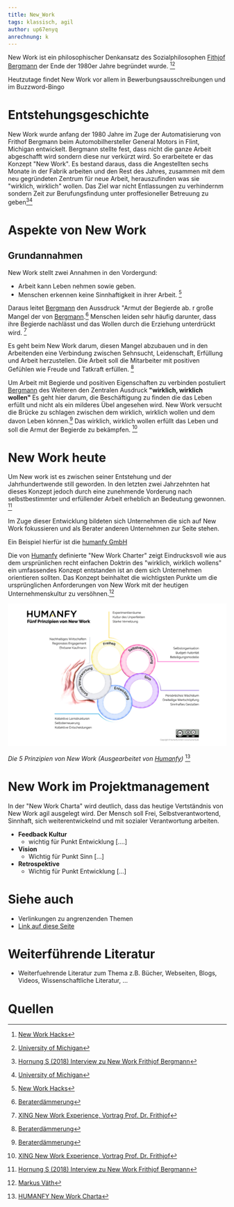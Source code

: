 ```yaml
---
title: New_Work
tags: klassisch, agil
author: up67enyq
anrechnung: k 
---
```


New Work ist ein philosophischer Denkansatz des Sozialphilosophen [Fithjof Bergmann](https://de.wikipedia.org/wiki/Frithjof_Bergmann) der Ende der 1980er Jahre begründet wurde. [^1][^7]

Heutzutage findet New Work vor allem in Bewerbungsausschreibungen und im Buzzword-Bingo 

# Entstehungsgeschichte
New Work wurde anfang der 1980 Jahre im Zuge der Automatisierung von Frithof Bergmann beim Automobilhersteller General Motors in Flint, Michigan entwickelt. Bergmann stellte fest, dass nicht die ganze Arbeit abgeschafft wird sondern diese nur verkürzt wird. 
So erarbeitete er das Konzept "New Work". 
Es bestand daraus, dass die Angestellten sechs Monate in der Fabrik  arbeiten und den Rest des Jahres, zusammen mit dem neu gegründeten Zentrum für neue Arbeit, herauszufinden was sie "wirklich, wirklich" wollen. Das Ziel war nicht Entlassungen zu verhindernm sondern Zeit zur Berufungsfindung unter proffesioneller Betreuung zu geben[^6][^7]

# Aspekte von New Work
## Grundannahmen

New Work stellt zwei Annahmen in den Vordergund:
* Arbeit  kann Leben nehmen sowie geben.
* Menschen erkennen keine Sinnhaftigkeit in ihrer Arbeit. [^1]

Daraus leitet [Bergmann](https://de.wikipedia.org/wiki/Frithjof_Bergmann)  den Aussdruck "Armut der Begierde ab. r große Mangel der von [Bergmann](https://de.wikipedia.org/wiki/Frithjof_Bergmann).[^2]
Menschen leiden sehr häufig darunter, dass ihre Begierde nachlässt und das Wollen durch die Erziehung unterdrückt wird. [^5]

Es geht beim New Work darum, diesen Mangel abzubauen und in den Arbeitenden eine Verbindung zwischen Sehnsucht, Leidenschaft, Erfüllung und Arbeit herzustellen. Die Arbeit soll die Mitarbeiter mit positiven Gefühlen wie Freude und Tatkraft erfüllen. [^2]

Um Arbeit mit Begierde und positiven Eigenschaften zu verbinden postuliert [Bergmann](https://de.wikipedia.org/wiki/Frithjof_Bergmann) des Weiteren den Zentralen Ausdruck <b>"wirklich, wirklich wollen" </b>
Es geht hier darum, die Beschäftigung zu finden die das Leben erfüllt und nicht als ein milderes Übel angesehen wird. New Work versucht die Brücke zu schlagen zwischen dem wirklich, wirklich wollen und dem davon Leben können.[^2]
Das wirklich, wirklich wollen erfüllt das Leben und soll die Armut der Begierde zu bekämpfen. [^5]

# New Work heute

Um New work ist es zwischen seiner Entstehung und der Jahrhundertwende still geworden. In den letzten zwei Jahrzehnten hat dieses Konzept jedoch durch eine zunehmende Vorderung nach selbstbestimmter und erfüllender Arbeit erheblich an Bedeutung gewonnen. [^6]

Im Zuge dieser Entwicklung bildeten sich Unternehmen die sich  auf New Work fokussieren und als Berater anderen Unternehmen zur Seite stehen.

Ein Beispiel hierfür ist die [humanfy GmbH](https://humanfy.de/new-work-charta/) 

Die von [Humanfy](https://humanfy.de/new-work-charta/) definierte "New Work Charter" zeigt Eindrucksvoll wie aus dem ursprünlichen recht einfachen Doktrin des "wirklich, wirklich wollens" ein umfassendes Konzept entstanden ist an dem sich Unternehmen orientieren sollten. Das Konzept beinhaltet die wichtigsten Punkte um die ursprünglichen Anforderungen von New Work mit der heutigen Unternehmenskultur zu versöhnen.[^4] 


![New Work Charta](New_Work/new_work.jpg)

*Die 5 Prinzipien von New Work (Ausgearbeitet von [Humanfy](https://humanfy.de/new-work-charta/))* [^3]



# New Work im Projektmanagement
In der "New Work Charta" wird deutlich, dass das heutige Vertständnis von New Work agil ausgelegt wird. Der Mensch soll Frei, Selbstverantwortend, Sinnhaft, sich weiterentwickelnd und mit sozialer Verantwortung arbeiten. 

* <b> Feedback Kultur </b>
  - wichtig für Punkt Entwicklung [....]
* <b> Vision </b>
  - Wichtig für Punkt Sinn [...]
* <b> Retrospektive </b>
  - Wichtig für Punkt Entwicklung [...]




# Siehe auch

* Verlinkungen zu angrenzenden Themen
* [Link auf diese Seite](New_Work.md)

# Weiterführende Literatur

* Weiterfuehrende Literatur zum Thema z.B. Bücher, Webseiten, Blogs, Videos, Wissenschaftliche Literatur, ...

# Quellen

[^1]:[New Work Hacks](https://link.springer.com/book/10.1007%2F978-3-658-27299-9)
[^2]: [Beraterdämmerung](https://link.springer.com/book/10.1007%2F978-3-658-24103-2)
[^3]: [HUMANFY New Work Charta](https://humanfy.de/new-work-charta/)
[^4]: [Markus Väth](https://de.wikipedia.org/wiki/Markus_V%C3%A4th)
[^5]: [XING New Work Experience, Vortrag Prof. Dr. Frithjof](https://www.youtube.com/watch?v=29IoGFD86QM)
[^6]: [Hornung S (2018) Interview zu New Work Frithjof Bergmann](https://www.haufe.de/personal/hr-management/frithjof-bergmann-uebt-kritik-an-akteuller-new-work-debatte_80_467516.html)
[^7]: [University of Michigan](https://news.umich.edu/eight-faculty-members-retire/)


